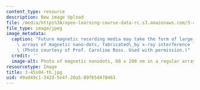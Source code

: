 ```yaml
---
content_type: resource
description: New image Upload
file: /media/https%3A/open-learning-course-data-rc.s3.amazonaws.com/3-45-magnetic-materials-spring-2004/49ad49c1342d5e4f20a589f65d470463_3-45s04-th.jpg
file_type: image/jpeg
image_metadata:
  caption: "Future magnetic recording media may take the form of large-area uniform\
    \ arrays of magnetic nano-dots, fabricated\_by x-ray interference lithography.\
    \ (Photo courtesy of Prof. Caroline Ross. Used with permission.)"
  credit: ''
  image-alt: Photo of magnetic nanodots, 60 x 200 nm in a regular array.
resourcetype: Image
title: 3-45s04-th.jpg
uid: 49ad49c1-342d-5e4f-20a5-89f65d470463
---
```

